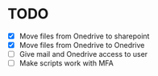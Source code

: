 # TODO

- [x] Move files from Onedrive to sharepoint
- [x] Move files from Onedrive to Onedrive
- [ ] Give mail and Onedrive access to user
- [ ] Make scripts work with MFA

